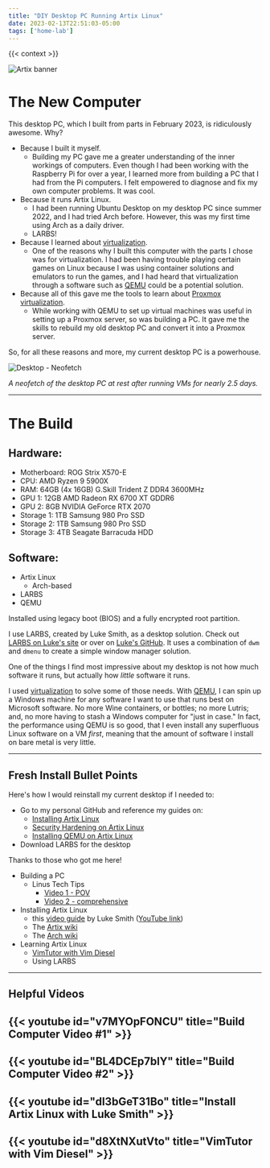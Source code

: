```yaml
---
title: "DIY Desktop PC Running Artix Linux"
date: 2023-02-13T22:51:03-05:00
tags: ['home-lab']
---
```


{{< context >}}

![Artix banner](/images/artix-banner.png)

# The New Computer

This desktop PC, which I built from parts in February 2023, is ridiculously awesome. Why?

- Because I built it myself.
    - Building my PC gave me a greater understanding of the inner workings of computers. Even though I had been working with the Raspberry Pi for over a year, I learned more from building a PC that I had from the Pi computers. I felt empowered to diagnose and fix my own computer problems. It was cool.
- Because it runs Artix Linux.
    - I had been running Ubuntu Desktop on my desktop PC since summer 2022, and I had tried Arch before. However, this was my first time using Arch as a daily driver.
    - LARBS!
- Because I learned about [virtualization](/home-lab/virtualization/).
    - One of the reasons why I built this computer with the parts I chose was for virtualization. I had been having trouble playing certain games on Linux because I was using container solutions and emulators to run the games, and I had heard that virtualization through a software such as [QEMU](/home-lab/virtualization/qemu) could be a potential solution.
- Because all of this gave me the tools to learn about [Proxmox virtualization](/home-lab/virtualization/proxmox).
    - While working with QEMU to set up virtual machines was useful in setting up a Proxmox server, so was building a PC. It gave me the skills to rebuild my old desktop PC and convert it into a Proxmox server.

So, for all these reasons and more, my current desktop PC is a powerhouse.

![Desktop - Neofetch](/images/desktop-neofetch.png "Desktop - Neofetch")

*A neofetch of the desktop PC at rest after running VMs for nearly 2.5 days.*

---

# The Build

## Hardware:

- Motherboard: ROG Strix X570-E
- CPU: AMD Ryzen 9 5900X
- RAM: 64GB (4x 16GB) G.Skill Trident Z DDR4 3600MHz
- GPU 1: 12GB AMD Radeon RX 6700 XT GDDR6
- GPU 2: 8GB NVIDIA GeForce RTX 2070
- Storage 1: 1TB Samsung 980 Pro SSD
- Storage 2: 1TB Samsung 980 Pro SSD
- Storage 3: 4TB Seagate Barracuda HDD


## Software:

- Artix Linux
    - Arch-based
- LARBS
- QEMU

Installed using legacy boot (BIOS) and a fully encrypted root partition.

I use LARBS, created by Luke Smith, as a desktop solution. Check out [LARBS on Luke's site](https://larbs.xyz) or over on [Luke's GitHub](https://github.com/LukeSmithxyz/LARBS). It uses a combination of `dwm` and `dmenu` to create a simple window manager solution.

One of the things I find most impressive about my desktop is not how much software it runs, but actually how *little* software it runs.

I used [virtualization](/home-lab/virtualization/) to solve some of those needs. With [QEMU](/home-lab/virtualization/qemu), I can spin up a Windows machine for any software I want to use that runs best on Microsoft software. No more Wine containers, or bottles; no more Lutris; and, no more having to stash a Windows computer for "just in case." In fact, the performance using QEMU is so good, that I even install any superfluous Linux software on a VM *first*, meaning that the amount of software I install on bare metal is very little.

---

## Fresh Install Bullet Points

Here's how I would reinstall my current desktop if I needed to:

- Go to my personal GitHub and reference my guides on:
    - [Installing Artix Linux](https://github.com/DavidVogelxyz/library/blob/master/install-os/install-arch.md)
    - [Security Hardening on Artix Linux](https://github.com/DavidVogelxyz/library/blob/master/security/secure-arch.md)
    - [Installing QEMU on Artix Linux](https://github.com/DavidVogelxyz/library/blob/master/qemu/install-qemu-arch.md)
- Download LARBS for the desktop

Thanks to those who got me here!

- Building a PC
    - Linus Tech Tips
        - [Video 1 - POV](https://www.youtube.com/watch?v=v7MYOpFONCU)
        - [Video 2 - comprehensive](https://www.youtube.com/watch?v=BL4DCEp7blY)
- Installing Artix Linux
    - this [video guide](https://videos.lukesmith.xyz/w/n1cMQYYzwPoegM2oXfz2iC) by Luke Smith ([YouTube link](https://www.youtube.com/watch?v=dI3bGeT31Bo))
    - The [Artix wiki](https://wiki.artixlinux.org)
    - The [Arch wiki](https://wiki.archlinux.org)
- Learning Artix Linux
    - [VimTutor with Vim Diesel](https://www.youtube.com/watch?v=d8XtNXutVto)
    - Using LARBS

---

## Helpful Videos

## {{< youtube id="v7MYOpFONCU" title="Build Computer Video #1" >}}

## {{< youtube id="BL4DCEp7blY" title="Build Computer Video #2" >}}

## {{< youtube id="dI3bGeT31Bo" title="Install Artix Linux with Luke Smith" >}}

## {{< youtube id="d8XtNXutVto" title="VimTutor with Vim Diesel" >}}
